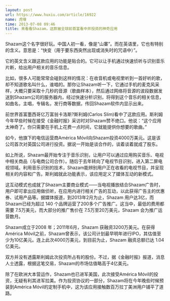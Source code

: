 ```yaml
---
layout: post
url: https://www.huxiu.com/article/16922
name: 虎嗅
time: 2013-07-08 09:46
title: 来看看Shazam，这款被全球前首富看中并投资的神奇应用
---
```

Shazam这个名字很好玩。中国人初一看，像是“山寨”。而在英语里，它也有特别的含义。意思是：“快变（用于要东西突然出现或消失时的咒语中）”。

它的英文含义跟这款应用的功能是贴合的。它可以让手机通过快速侦听与识别音乐片断，给出用户相关的音乐信息。

比如，很多人可能常常会碰到这样的情况：在收音机或电视里听到一首好听的歌，却不知道歌名叫什么，谁唱的。那你让Shazam听一下，它通过手机的麦克风采样，大概只要采取十几秒的音源（歌曲样本），然后通过网络将音源的波段数据发送到Shazam公司的服务器内，经过快速分析识别，将得到这个音乐的相关信息，如曲名，主唱，专辑名，发行商等数据，传回Shazam软件内显示出来。

前世界首富墨西哥亿万富翁卡洛斯?斯利姆(Carlos Slim)看中了这款应用。斯利姆今年早些时候在接受《金融时报》采访时对Shazam赞不绝口。他说：“这个应用太神奇了。你只需要在手机上花费一点时间，它就能提供你想要的歌曲。”

如今，他旗下的电信运营商América Móvil向Shazam投资4000万美元。这是该公司首次对英国公司进行投资。据说一开始是谈合作的，谈着谈着就成了股东。

如上所说，Shazam最开始专注于音乐识别，让用户可以通过应用购买音乐、电视中相关商品（与电商公司合作）。随后于去年转向了电视节目识别，进入第二屏电视领域。利用音乐识别的技术，Shazam能辨别用户正在收看的电视节目，并呈现相关的内容和广告。斯利姆就此功能表示，该应用定义了媒体互动的新模式。

这互动模式也成就了Shazam主要商业模式——当电视播放结合Shazam广告时，用户即可拿出应用做侦听，在应用内进行相关广告的互动，以此获得广告主的优惠券、试用产品等。据媒体报道，到2013年2月为止，Shazam 用户达3亿，而Shazam已经为超过 140 个品牌运营了200多个广告推广。这当中，最低的费用都需要 7.5万美元，而大部分的推广售价在 7.5万至20万美元，Shazam 会为推广运营数月。

Shazam成立于2008 年；2011年6月，Shazam 获融资3200万美元。在获得América Móvil之前，Shazam曾表示，该公司计划最早明年进行IPO，其估值至少为10亿美元。连上此次4000万美元，到目前为止，Shazam 融资总额已达 1.04 亿美元。

双方并没有透露斯利姆此次投资所占有的股份。不过，据《金融时报》报道，消息人士透露，根据这笔交易，Shazam的市场估值略高于4亿美元。

除了在欧洲大本营运作，Shazam也已进军美国，此次接受América Móvil的投资，无疑有利其进军拉美。作为投资协议的一部分，Shazam将在今年晚些时候预装到América Móvil的定制手机中，这为该应用接触数百万拉丁美洲用户铺平了道路。


